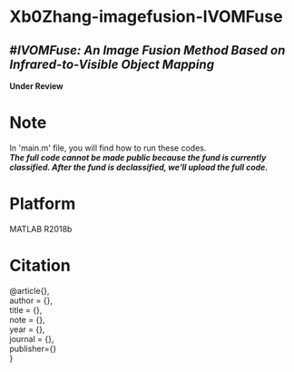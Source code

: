 # Xb0Zhang-imagefusion-IVOMFuse
#***IVOMFuse: An Image Fusion Method Based on Infrared-to-Visible Object Mapping***  
---
**Under Review**
# Note

In 'main.m' file, you will find how to run these codes.  
***The full code cannot be made public because the fund is currently classified. After the fund is declassified, we'll upload the full code.***
# Platform

MATLAB R2018b

# Citation  

@article{},  
 author = {},  
 title = {},  
 note = {},  
 year = {},  
 journal = {},  
 publisher={}  
}
